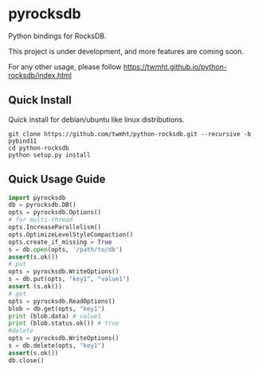 pyrocksdb
=========

Python bindings for RocksDB.

This project is under development, and more features are coming soon.

For any other usage, please follow https://twmht.github.io/python-rocksdb/index.html 

Quick Install
-------------

Quick install for debian/ubuntu like linux distributions.


```
git clone https://github.com/twmht/python-rocksdb.git --recursive -b pybind11
cd python-rocksdb
python setup.py install
```

Quick Usage Guide
-----------------

```python
import pyrocksdb
db = pyrocksdb.DB()
opts = pyrocksdb.Options()
# for multi-thread
opts.IncreaseParallelism()
opts.OptimizeLevelStyleCompaction()
opts.create_if_missing = True
s = db.open(opts, '/path/to/db')
assert(s.ok())
# put
opts = pyrocksdb.WriteOptions()
s = db.put(opts, "key1", "value1")
assert (s.ok())
# get
opts = pyrocksdb.ReadOptions()
blob = db.get(opts, "key1")
print (blob.data) # value1
print (blob.status.ok()) # true
#delete
opts = pyrocksdb.WriteOptions()
s = db.delete(opts, "key1")
assert(s.ok())
db.close()
```

